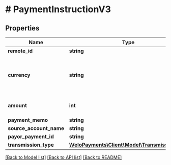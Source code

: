 # # PaymentInstructionV3

## Properties

Name | Type | Description | Notes
------------ | ------------- | ------------- | -------------
**remote_id** | **string** | Your identifier for payee | 
**currency** | **string** | Valid ISO 4217 3 letter currency code. See the &lt;a href&#x3D;\&quot;https://www.iso.org/iso-4217-currency-codes.html\&quot; target&#x3D;\&quot;_blank\&quot; a&gt;ISO specification&lt;/a&gt; for details. | 
**amount** | **int** | &lt;p&gt;Amount to send to Payee&lt;/p&gt; &lt;p&gt;The maximum payment amount is dependent on the currency&lt;/p&gt; | 
**payment_memo** | **string** |  | [optional] 
**source_account_name** | **string** |  | 
**payor_payment_id** | **string** |  | [optional] 
**transmission_type** | [**\VeloPayments\Client\Model\TransmissionType**](TransmissionType.md) |  | [optional] 

[[Back to Model list]](../../README.md#documentation-for-models) [[Back to API list]](../../README.md#documentation-for-api-endpoints) [[Back to README]](../../README.md)


